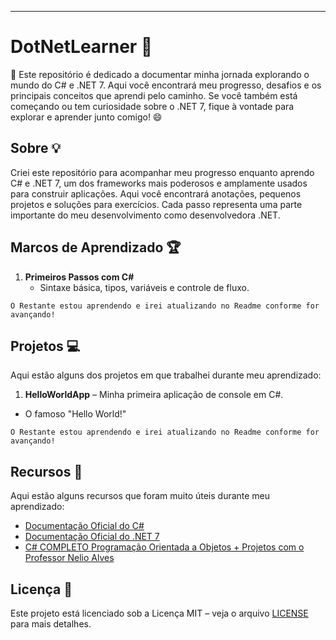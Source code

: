 
---

# DotNetLearner 🎯

🚀 Este repositório é dedicado a documentar minha jornada explorando o mundo do C# e .NET 7. Aqui você encontrará meu progresso, desafios e os principais conceitos que aprendi pelo caminho. Se você também está começando ou tem curiosidade sobre o .NET 7, fique à vontade para explorar e aprender junto comigo! 😄

## Sobre 💡

Criei este repositório para acompanhar meu progresso enquanto aprendo C# e .NET 7, um dos frameworks mais poderosos e amplamente usados para construir aplicações. Aqui você encontrará anotações, pequenos projetos e soluções para exercícios. Cada passo representa uma parte importante do meu desenvolvimento como desenvolvedora .NET. 

## Marcos de Aprendizado 🏆

1. **Primeiros Passos com C#**
   - Sintaxe básica, tipos, variáveis e controle de fluxo.
   
 `O Restante estou aprendendo e irei atualizando no Readme conforme for avançando!`

## Projetos 💻

Aqui estão alguns dos projetos em que trabalhei durante meu aprendizado:

1. **HelloWorldApp** – Minha primeira aplicação de console em C#.
  - O famoso "Hello World!"

 `O Restante estou aprendendo e irei atualizando no Readme conforme for avançando!`

## Recursos 🔗

Aqui estão alguns recursos que foram muito úteis durante meu aprendizado:

- [Documentação Oficial do C#](https://learn.microsoft.com/pt-br/dotnet/csharp/)
- [Documentação Oficial do .NET 7](https://learn.microsoft.com/pt-br/dotnet/core/)
- [C# COMPLETO Programação Orientada a Objetos + Projetos com o Professor Nelio Alves](https://www.robmiles.com/c-yellow-book/](https://www.udemy.com/course/programacao-orientada-a-objetos-csharp/?couponCode=KEEPLEARNING))

## Licença 📄

Este projeto está licenciado sob a Licença MIT – veja o arquivo [LICENSE](LICENSE) para mais detalhes.
